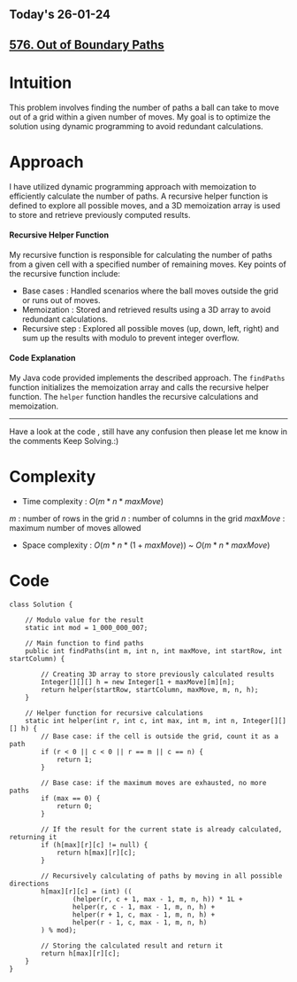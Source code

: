 ## Today's 26-01-24 
## [576. Out of Boundary Paths](https://leetcode.com/problems/out-of-boundary-paths/description/?envType=daily-question&envId=2024-01-26)

# Intuition
<!-- Describe your first thoughts on how to solve this problem. -->
This problem involves finding the number of paths a ball can take to move out of a grid within a given number of moves. My goal is to optimize the solution using dynamic programming to avoid redundant calculations.

# Approach
<!-- Describe your approach to solving the problem. -->
I have utilized dynamic programming approach with memoization to efficiently calculate the number of paths. A recursive helper function is defined to explore all possible moves, and a 3D memoization array is used to store and retrieve previously computed results.

#### Recursive Helper Function

My recursive function is responsible for calculating the number of paths from a given cell with a specified number of remaining moves. Key points of the recursive function include:
- Base cases : Handled scenarios where the ball moves outside the grid or runs out of moves.
- Memoization : Stored and retrieved results using a 3D array to avoid redundant calculations.
- Recursive step : Explored all possible moves (up, down, left, right) and sum up the results with modulo to prevent integer overflow.

#### Code Explanation
My Java code provided implements the described approach. The `findPaths` function initializes the memoization array and calls the recursive helper function. The `helper` function handles the recursive calculations and memoization.

---
Have a look at the code , still have any confusion then please let me know in the comments
Keep Solving.:)

# Complexity
- Time complexity : $O(m * n * maxMove)$
<!-- Add your time complexity here, e.g. $$O(n)$$ -->
$m$ :  number of rows in the grid
$n$ :  number of columns in the grid
$maxMove$ :  maximum number of moves allowed
- Space complexity :  $O(m * n * (1+maxMove))$ ~  $O(m * n * maxMove)$
<!-- Add your space complexity here, e.g. $$O(n)$$ -->

# Code
```
class Solution {

    // Modulo value for the result
    static int mod = 1_000_000_007;

    // Main function to find paths
    public int findPaths(int m, int n, int maxMove, int startRow, int startColumn) {
        
        // Creating 3D array to store previously calculated results
        Integer[][][] h = new Integer[1 + maxMove][m][n];
        return helper(startRow, startColumn, maxMove, m, n, h);
    }

    // Helper function for recursive calculations
    static int helper(int r, int c, int max, int m, int n, Integer[][][] h) {
        // Base case: if the cell is outside the grid, count it as a path
        if (r < 0 || c < 0 || r == m || c == n) {
            return 1;
        }
        
        // Base case: if the maximum moves are exhausted, no more paths
        if (max == 0) {
            return 0;
        }

        // If the result for the current state is already calculated, returning it
        if (h[max][r][c] != null) {
            return h[max][r][c];
        }

        // Recursively calculating of paths by moving in all possible directions
        h[max][r][c] = (int) ((
                (helper(r, c + 1, max - 1, m, n, h)) * 1L +
                helper(r, c - 1, max - 1, m, n, h) +
                helper(r + 1, c, max - 1, m, n, h) +
                helper(r - 1, c, max - 1, m, n, h)
        ) % mod);

        // Storing the calculated result and return it
        return h[max][r][c];
    }
}

```
